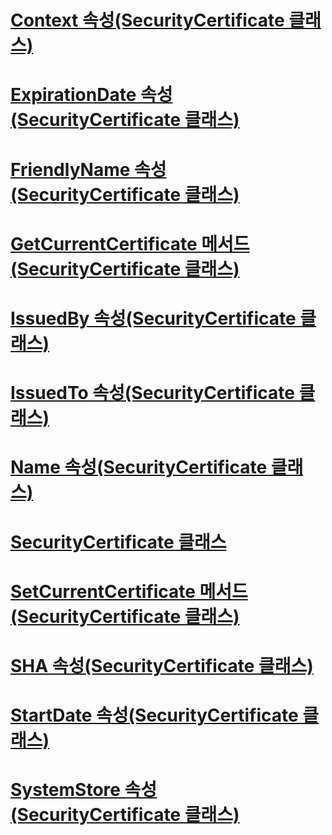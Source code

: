 # [Context 속성(SecurityCertificate 클래스)](context-property-securitycertificate-class.md)
# [ExpirationDate 속성(SecurityCertificate 클래스)](expirationdate-property-securitycertificate-class.md)
# [FriendlyName 속성(SecurityCertificate 클래스)](friendlyname-property-securitycertificate-class.md)
# [GetCurrentCertificate 메서드(SecurityCertificate 클래스)](getcurrentcertificate-method-securitycertificate-class.md)
# [IssuedBy 속성(SecurityCertificate 클래스)](issuedby-property-securitycertificate-class.md)
# [IssuedTo 속성(SecurityCertificate 클래스)](issuedto-property-securitycertificate-class.md)
# [Name 속성(SecurityCertificate 클래스)](name-property-securitycertificate-class.md)
# [SecurityCertificate 클래스](securitycertificate-class.md)
# [SetCurrentCertificate 메서드(SecurityCertificate 클래스)](setcurrentcertificate-method-securitycertificate-class.md)
# [SHA 속성(SecurityCertificate 클래스)](sha-property-securitycertificate-class.md)
# [StartDate 속성(SecurityCertificate 클래스)](startdate-property-securitycertificate-class.md)
# [SystemStore 속성(SecurityCertificate 클래스)](systemstore-property-securitycertificate-class.md)
